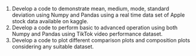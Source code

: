 1. Develop a code to demonstrate mean, medium, mode, standard deviation using Numpy and Pandas using a real time data set of Apple stock data available on kaggle.
2. Develop a code to perform basic to advanced operation using both Numpy and Pandas using TikTok video performance dataset.
3. Develop a code to plot different comparison plots and composition plots considering any suitable dataset.

